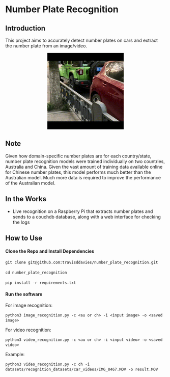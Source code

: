 # Number Plate Recognition
## Introduction
This project aims to accurately detect number plates on cars and extract the
number plate from an image/video.

<p align="center">
  <img src="assets/result.gif" alt="Alt Text">
</p>

## Note
Given how domain-specific number plates are for each country/state, number
plate recognition models were trained individually on two countries, Australia
and China. Given the vast amount of training data available online for Chinese
number plates, this model performs much better than the Australian model. Much
more data is required to improve the performance of the Australian model.

## In the Works
- Live recognition on a Raspberry Pi that extracts number plates and sends to
a couchdb database, along with a web interface for checking the logs

## How to Use

#### Clone the Repo and Install Dependencies
```
git clone git@github.com:travisddavies/number_plate_recognition.git

cd number_plate_recognition

pip install -r requirements.txt
```


#### Run the software

For image recognition:

```
python3 image_recognition.py -c <au or ch> -i <input image> -o <saved image>
```

For video recognition:

```
python3 video_recognition.py -c <au or ch> -i <input video> -o <saved video>
```

Example:
```
python3 video_recognition.py -c ch -i datasets/recognition_datasets/car_videos/IMG_0467.MOV -o result.MOV
```
